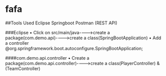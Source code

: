 # fafa
##Tools Used
Eclipse
Springboot
Postman (REST API)

###Eclipse
•	Click on src/main/java---->create a package(com.demo.api)---->create a class(SpringBootApplication)
•	Add a controller
               @org.springframework.boot.autoconfigure.SpringBootApplication;
               
####com.demo.api.controller
•	Create a package(com.demo.api.controller)---->create a class(PlayerController) & (TeamController)
 

